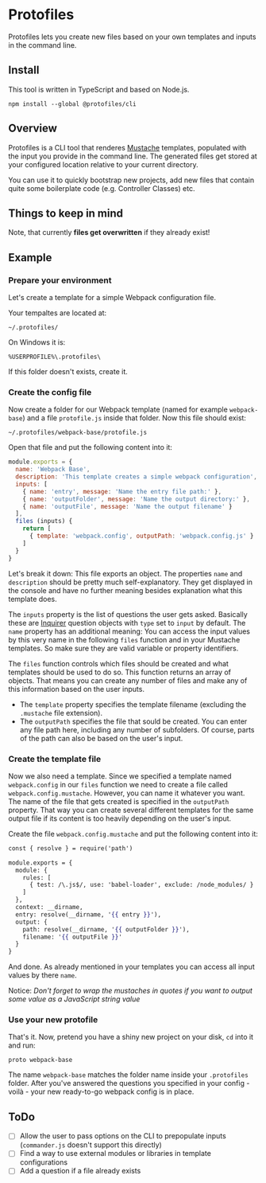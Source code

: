 # Protofiles

Protofiles lets you create new files based on your own templates and inputs in the command line.

## Install

This tool is written in TypeScript and based on Node.js.

~~~
npm install --global @protofiles/cli
~~~

## Overview

Protofiles is a CLI tool that renderes [Mustache](https://mustache.github.io) templates, populated with the input you provide in the command line. The generated files get stored at your configured location relative to your current directory.

You can use it to quickly bootstrap new projects, add new files that contain quite some boilerplate code (e.g. Controller Classes) etc.

## Things to keep in mind

Note, that currently **files get overwritten** if they already exist!

## Example

### Prepare your environment

Let's create a template for a simple Webpack configuration file.

Your tempaltes are located at:

~~~
~/.protofiles/
~~~

On Windows it is:

~~~
%USERPROFILE%\.protofiles\
~~~

If this folder doesn't exists, create it.

### Create the config file

Now create a folder for our Webpack template (named for example `webpack-base`) and a file `protofile.js` inside that folder. Now this file should exist:

~~~
~/.protofiles/webpack-base/protofile.js
~~~

Open that file and put the following content into it:

~~~ js
module.exports = {
  name: 'Webpack Base',
  description: 'This template creates a simple webpack configuration',
  inputs: [
    { name: 'entry', message: 'Name the entry file path:' },
    { name: 'outputFolder', message: 'Name the output directory:' },
    { name: 'outputFile', message: 'Name the output filename' }
  ],
  files (inputs) {
    return [
      { template: 'webpack.config', outputPath: 'webpack.config.js' }
    ]
  }
}
~~~

Let's break it down: This file exports an object. The properties `name` and `description` should be pretty much self-explanatory. They get displayed in the console and have no further meaning besides explanation what this template does.

The `inputs` property is the list of questions the user gets asked. Basically these are [Inquirer](https://github.com/SBoudrias/Inquirer.js/) question objects with `type` set to `input` by default. The `name` property has an additional meaning: You can access the input values by this very name in the following `files` function and in your Mustache templates. So make sure they are valid variable or property identifiers.

The `files` function controls which files should be created and what templates should be used to do so. This function returns an array of objects. That means you can create any number of files and make any of this information based on the user inputs.

- The `template` property specifies the template filename (excluding the `.mustache` file extension).
- The `outputPath` specifies the file that sould be created. You can enter any file path here, including any number of subfolders. Of course, parts of the path can also be based on the user's input.

### Create the template file

Now we also need a template. Since we specified a template named `webpack.config` in our `files` function we need to create a file called `webpack.config.mustache`. However, you can name it whatever you want. The name of the file that gets created is specified in the `outputPath` property. That way you can create several different templates for the same output file if its content is too heavily depending on the user's input.

Create the file `webpack.config.mustache` and put the following content into it:

~~~ mustache
const { resolve } = require('path')

module.exports = {
  module: {
    rules: [
      { test: /\.js$/, use: 'babel-loader', exclude: /node_modules/ }
    ]
  },
  context: __dirname,
  entry: resolve(__dirname, '{{ entry }}'),
  output: {
    path: resolve(__dirname, '{{ outputFolder }}'),
    filename: '{{ outputFile }}'
  }
}
~~~

And done. As already mentioned in your templates you can access all input values by there `name`.

Notice: *Don't forget to wrap the mustaches in quotes if you want to output some value as a JavaScript string value*

### Use your new protofile

That's it. Now, pretend you have a shiny new project on your disk, `cd` into it and run:

~~~
proto webpack-base
~~~

The name `webpack-base` matches the folder name inside your `.protofiles` folder. After you've answered the questions you specified in your config - voilà - your new ready-to-go webpack config is in place.

## ToDo

- [ ] Allow the user to pass options on the CLI to prepopulate inputs (`commander.js` doesn't support this directly)
- [ ] Find a way to use external modules or libraries in template configurations
- [ ] Add a question if a file already exists